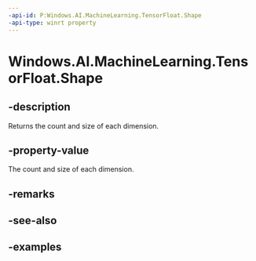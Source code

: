 ```yaml
---
-api-id: P:Windows.AI.MachineLearning.TensorFloat.Shape
-api-type: winrt property
---
```


<!-- Property syntax.
public IVectorView<long> Shape { get; }
-->

# Windows.AI.MachineLearning.TensorFloat.Shape

## -description
Returns the count and size of each dimension.

## -property-value
The count and size of each dimension.

## -remarks

## -see-also

## -examples
